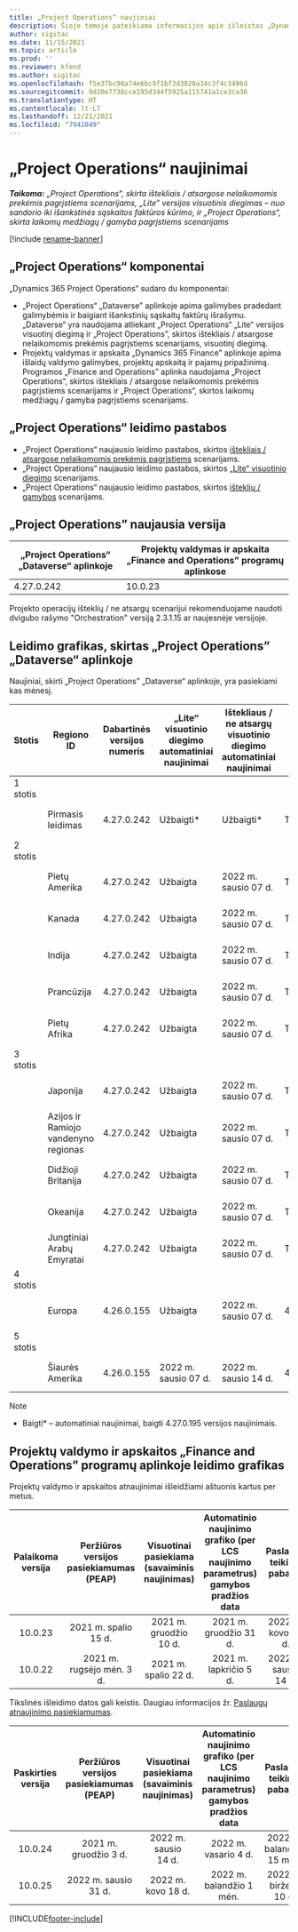 ```yaml
---
title: „Project Operations“ naujiniai
description: Šioje temoje pateikiama informacijos apie išleistas „Dynamics 365 Project Operations“ versijas.
author: sigitac
ms.date: 11/15/2021
ms.topic: article
ms.prod: ''
ms.reviewer: kfend
ms.author: sigitac
ms.openlocfilehash: f5e37bc90a74e6bc9f1bf3d3820a34c3f4c3496d
ms.sourcegitcommit: 9d20e7738cce195d344f5925a115741a1ce3ca36
ms.translationtype: HT
ms.contentlocale: lt-LT
ms.lasthandoff: 12/21/2021
ms.locfileid: "7942849"
---
```

# <a name="project-operations-updates"></a>„Project Operations“ naujinimai

_**Taikoma:** „Project Operations“, skirta ištekliais / atsargose nelaikomomis prekėmis pagrįstiems scenarijams, „Lite” versijos visuotinis diegimas – nuo sandorio iki išankstinės sąskaitos faktūros kūrimo, ir „Project Operations“, skirta laikomų medžiagų / gamyba pagrįstiems scenarijams_

[!include [rename-banner](~/includes/cc-data-platform-banner.md)]

## <a name="project-operations-components"></a>„Project Operations“ komponentai

„Dynamics 365 Project Operations“ sudaro du komponentai:

- „Project Operations“ „Dataverse” aplinkoje apima galimybes pradedant galimybėmis ir baigiant išankstinių sąskaitų faktūrų išrašymu. „Dataverse“ yra naudojama atliekant „Project Operations“ „Lite“ versijos visuotinį diegimą ir „Project Operations”, skirtos ištekliais / atsargose nelaikomomis prekėmis pagrįstiems scenarijams, visuotinį diegimą.
- Projektų valdymas ir apskaita „Dynamics 365 Finance” aplinkoje apima išlaidų valdymo galimybes, projektų apskaitą ir pajamų pripažinimą. Programos „Finance and Operations” aplinka naudojama „Project Operations“, skirtos ištekliais / atsargose nelaikomomis prekėmis pagrįstiems scenarijams ir „Project Operations“, skirtos laikomų medžiagų / gamyba pagrįstiems scenarijams.

## <a name="project-operations-release-notes"></a>„Project Operations“ leidimo pastabos
- „Project Operations“ naujausio leidimo pastabos, skirtos [ištekliais / atsargose nelaikomomis prekėmis pagrįstiems](whats-new-dec-2021-resource-based.md) scenarijams.
- „Project Operations“ naujausio leidimo pastabos, skirtos [„Lite“ visuotinio diegimo](../pro/whats-new/whats-new-dec-2021-lite.md) scenarijams.
- „Project Operations“ naujausio leidimo pastabos, skirtos [išteklių /  gamybos](../prod-pma/whats-new/whats-new-oct-2021-stocked.md) scenarijams.

## <a name="project-operations-latest-version"></a>„Project Operations” naujausia versija

| „Project Operations“ „Dataverse“ aplinkoje | Projektų valdymas ir apskaita „Finance and Operations” programų aplinkose | 
| --- | --- |
| 4.27.0.242 | 10.0.23 |

Projekto operacijų išteklių / ne atsargų scenarijui rekomenduojame naudoti dvigubo rašymo "Orchestration" versiją 2.3.1.15 ar naujesnėje versijoje.

## <a name="release-schedule-for-project-operations-on-dataverse-environment"></a>Leidimo grafikas, skirtas „Project Operations” „Dataverse“ aplinkoje

Naujiniai, skirti „Project Operations” „Dataverse“ aplinkoje, yra pasiekiami kas mėnesį. 

| Stotis | Regiono ID | Dabartinės versijos numeris | „Lite“ visuotinio diegimo automatiniai naujinimai | Ištekliaus / ne atsargų visuotinio diegimo automatiniai naujinimai | Kitas versijos numeris | Kita visuotinai pasiekiama versija |
|-----------|-----------------------|-----------------|--------------------|---------------------|---------------------|---------------------|
| 1 stotis |   &nbsp;              |    &nbsp;       | &nbsp;             |      &nbsp;         |      &nbsp;         |      &nbsp;         |
|   &nbsp;  | Pirmasis leidimas         |  4.27.0.242     | Užbaigti*          | Užbaigti*           | TBD                 | 2022 m. sausio 14 d.    |
| 2 stotis |   &nbsp;              |    &nbsp;       | &nbsp;             |      &nbsp;         |      &nbsp;         |      &nbsp;         |
|   &nbsp;  | Pietų Amerika         |  4.27.0.242     | Užbaigta           | 2022 m. sausio 07 d.    | TBD                 | 2022 m. sausio 14 d.    |
|   &nbsp;  | Kanada                |  4.27.0.242     | Užbaigta           | 2022 m. sausio 07 d.    | TBD                 | 2022 m. sausio 14 d.    |
|   &nbsp;  | Indija                 |  4.27.0.242     | Užbaigta           | 2022 m. sausio 07 d.    | TBD                 | 2022 m. sausio 14 d.    |
|   &nbsp;  | Prancūzija                |  4.27.0.242     | Užbaigta           | 2022 m. sausio 07 d.    | TBD                 | 2022 m. sausio 14 d.    |
|   &nbsp;  | Pietų Afrika          |  4.27.0.242     | Užbaigta           | 2022 m. sausio 07 d.    | TBD                 | 2022 m. sausio 14 d.    |
| 3 stotis |      &nbsp;           |     &nbsp;      |     &nbsp;         |      &nbsp;         |      &nbsp;         |      &nbsp;         |
|   &nbsp;  | Japonija                 |  4.27.0.242     | Užbaigta           | 2022 m. sausio 07 d.    | TBD                 | 2022 m. sausio 21 d.    |
|   &nbsp;  | Azijos ir Ramiojo vandenyno regionas          |  4.27.0.242     | Užbaigta           | 2022 m. sausio 07 d.    | TBD                 | 2022 m. sausio 21 d.    |
|   &nbsp;  | Didžioji Britanija         |  4.27.0.242     | Užbaigta           | 2022 m. sausio 07 d.    | TBD                 | 2022 m. sausio 21 d.    |
|   &nbsp;  | Okeanija               |  4.27.0.242     | Užbaigta           | 2022 m. sausio 07 d.    | TBD                 | 2022 m. sausio 21 d.    |
|   &nbsp;  | Jungtiniai Arabų Emyratai  |  4.27.0.242     | Užbaigta           | 2022 m. sausio 07 d.    | TBD                 | 2022 m. sausio 21 d.    |
| 4 stotis |     &nbsp;            |     &nbsp;      |     &nbsp;         |      &nbsp;         |      &nbsp;         |      &nbsp;         |
|   &nbsp;  | Europa                |  4.26.0.155     | Užbaigta           | 2022 m. sausio 07 d.    | 4.27.0.242          | 2022 m. sausio 10 d.    |
| 5 stotis |     &nbsp;            |     &nbsp;      |     &nbsp;         |      &nbsp;         |      &nbsp;         |      &nbsp;         |
|   &nbsp;  | Šiaurės Amerika         |  4.26.0.155     | 2022 m. sausio 07 d.   | 2022 m. sausio 14 d.    | 4.27.0.242          | 2022 m. sausio 17 d.    |

>[!Note]
> - Baigti* – automatiniai naujinimai, baigti 4.27.0.195 versijos naujinimais.


## <a name="release-schedule-for-project-management-and-accounting-in-the-finance-and-operations-apps-environment"></a>Projektų valdymo ir apskaitos „Finance and Operations” programų aplinkoje leidimo grafikas

Projektų valdymo ir apskaitos atnaujinimai išleidžiami aštuonis kartus per metus.

|Palaikoma versija| Peržiūros versijos pasiekiamumas (PEAP) | Visuotinai pasiekiama (savaiminis naujinimas) | Automatinio naujinimo grafiko (per LCS naujinimo parametrus) gamybos pradžios data |   Paslaugų teikimo pabaiga   |
|:---------------:|:---------------------------:|:---------------------------------:|:--------------------------------------------------------------------:|:------------------:|
|     10.0.23     |      2021 m. spalio 15 d.       |        2021 m. gruodžio 10 d.          |                          2021 m. gruodžio 31 d.                           | 2022 m. kovo 18 d.     |
|     10.0.22     |      2021 m. rugsėjo mėn. 3 d.      |        2021 m. spalio 22 d.           |                          2021 m. lapkričio 5 d.                            | 2022 m. sausio 14 d.   |


Tikslinės išleidimo datos gali keistis. Daugiau informacijos žr. [Paslaugų atnaujinimo pasiekiamumas](/dynamics365/fin-ops-core/fin-ops/get-started/public-preview-releases?toc=%2fdynamics365%2ffinance%2ftoc.json).

|Paskirties versija | Peržiūros versijos pasiekiamumas (PEAP) | Visuotinai pasiekiama (savaiminis naujinimas) | Automatinio naujinimo grafiko (per LCS naujinimo parametrus) gamybos pradžios data |   Paslaugų teikimo pabaiga   |
|:---------------:|:---------------------------:|:---------------------------------:|:--------------------------------------------------------------------:|:------------------:|
|     10.0.24     |      2021 m. gruodžio 3 d.       |        2022 m. sausio 14 d.           |                          2022 m. vasario 4 d.                            | 2022 m. balandžio 15 mėn.     |
|     10.0.25     |      2022 m. sausio 31 d.       |        2022 m. kovo 18 d.             |                          2022 m. balandžio 1 mėn.                               | 2022 m. birželio 10 d.      |

[!INCLUDE[footer-include](../includes/footer-banner.md)]
